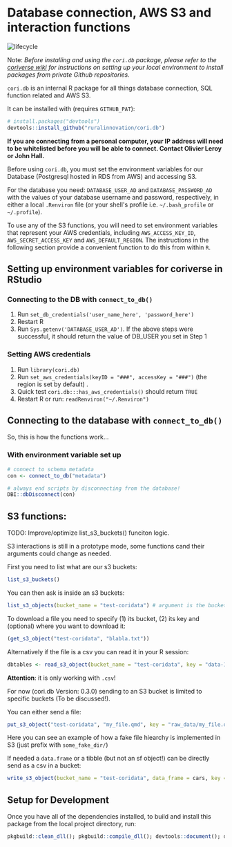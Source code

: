 # Database connection, AWS S3 and interaction functions

![lifecycle](https://img.shields.io/badge/lifecycle-stable-green.svg)

Note: _Before installing and using the `cori.db` package, please refer to the [coriverse wiki](https://github.com/ruralinnovation/wiki) for instructions on setting up your local environment to install packages from private Github repositories._

`cori.db` is an internal R package for all things database connection, SQL function related and AWS S3.

It can be installed with (requires `GITHUB_PAT`):

``` r
# install.packages("devtools")
devtools::install_github("ruralinnovation/cori.db")
```

__If you are connecting from a personal computer, your IP address will need to be whitelisted before you will be able to connect. Contact Olivier Leroy or John Hall.__

Before using `cori.db`, you must set the environment variables for our Database (Postgresql hosted in RDS from AWS) and accessing S3.

For the database you need: `DATABASE_USER_AD` and `DATABASE_PASSWORD_AD` with the values of your database username and password, respectively, in either a local `.Renviron` file (or your shell's profile i.e. `~/.bash_profile` or `~/.profile`).

To use any of the S3 functions, you will need to set environment variables that represent your AWS credentials, including `AWS_ACCESS_KEY_ID`, `AWS_SECRET_ACCESS_KEY` and `AWS_DEFAULT_REGION`. The instructions in the following section provide a convenient function to do this from within `R`.

## Setting up environment variables for coriverse in RStudio 

### Connecting to the DB with `connect_to_db()`

1. Run `set_db_credentials('user_name_here', 'password_here')` 
2. Restart R
3. Run `Sys.getenv('DATABASE_USER_AD')`. If the above steps were successful, it should return the value of DB_USER you set in Step 1

### Setting AWS credentials

1. Run `library(cori.db)` 
2. Run  `set_aws_credentials(keyID = "###", accessKey = "###")` (the region is  set by default) . 
3. Quick test `cori.db:::has_aws_credentials()` should return `TRUE`
4. Restart R or run: `readRenviron("~/.Renviron")`

## Connecting to the database with `connect_to_db()`

So, this is how the functions work...

### With environment variable set up

```r
# connect to schema metadata
con <- connect_to_db("metadata")

# always end scripts by disconnecting from the database!
DBI::dbDisconnect(con)
```

## S3 functions:

TODO: Improve/optimize list_s3_buckets() funciton logic.

S3 interactions is still in a prototype mode, some functions cand their arguments could change as needed.

First you need to list what are our s3 buckets:

```r
list_s3_buckets()
```

You can then ask is inside an s3 buckets:

```r
list_s3_objects(bucket_name = "test-coridata") # argument is the bucket  name
```

To download a file you need to specify (1) its bucket, (2) its key and (optional) where you want to download it:

```r
(get_s3_object("test-coridata", "blabla.txt"))
```

Alternatively if the file is a csv you can read it in your R session:

```r
dbtables <- read_s3_object(bucket_name = "test-coridata", key = "data-1715776270877.csv")
```

**Attention**: it is only working with `.csv`! 


For now (cori.db Version: 0.3.0) sending to an S3 bucket is limited to specific buckets (To be discussed!).

You can either send a file:

```r
put_s3_object("test-coridata", "my_file.qmd", key = "raw_data/my_file.qmd")
```

Here you can see an example of how a fake file hiearchy is implemented in S3 (just prefix with `some_fake_dir/`)

If needed a `data.frame` or a tibble (but not an sf object!) can be directly send as a csv in a bucket:

```r
write_s3_object(bucket_name = "test-coridata", data_frame = cars, key = "raw_data/cars.csv")
```

## Setup for Development

Once you have all of the dependencies installed, to build and install this package from the local project directory, run:
```r
pkgbuild::clean_dll(); pkgbuild::compile_dll(); devtools::document(); devtools::check(); devtools::install();
```
